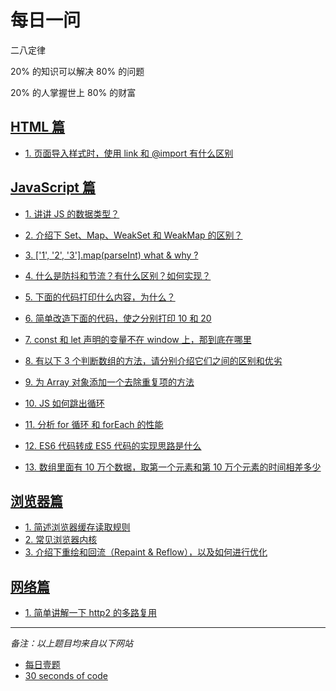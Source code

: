 <!--
 * @Author: your name
 * @Date: 2020-12-28 14:56:36
 * @LastEditTime: 2021-01-27 16:59:54
 * @LastEditors: Please set LastEditors
 * @Description: In User Settings Edit
 * @FilePath: \Github-Repositories\Interview-Questions\README.md
-->

# 每日一问

二八定律

20% 的知识可以解决 80% 的问题

20% 的人掌握世上 80% 的财富

## [HTML 篇](https://github.com/dishui1238/Interview-Questions/tree/main/HTML)

- [1. 页面导入样式时，使用 link 和 @import 有什么区别](https://github.com/dishui1238/Interview-Questions/tree/main/HTML#1-%E9%A1%B5%E9%9D%A2%E5%AF%BC%E5%85%A5%E6%A0%B7%E5%BC%8F%E6%97%B6%E4%BD%BF%E7%94%A8-link-%E5%92%8C-import-%E6%9C%89%E4%BB%80%E4%B9%88%E5%8C%BA%E5%88%AB)

## [JavaScript 篇](https://github.com/dishui1238/Interview-Questions/tree/main/JavaScript)

- [1. 讲讲 JS 的数据类型？](https://github.com/dishui1238/Interview-Questions/tree/main/JavaScript#1-%E8%AE%B2%E8%AE%B2-js-%E7%9A%84%E6%95%B0%E6%8D%AE%E7%B1%BB%E5%9E%8B)

- [2. 介绍下 Set、Map、WeakSet 和 WeakMap 的区别？](https://github.com/dishui1238/Interview-Questions/tree/main/JavaScript#2-%E4%BB%8B%E7%BB%8D%E4%B8%8B-setmapweakset-%E5%92%8C-weakmap-%E7%9A%84%E5%8C%BA%E5%88%AB)

- [3. ['1', '2', '3'].map(parseInt) what & why ?](https://github.com/dishui1238/Interview-Questions/tree/main/JavaScript#3-1-2-3mapparseint-what--why-)

- [4. 什么是防抖和节流？有什么区别？如何实现？](https://github.com/dishui1238/Interview-Questions/tree/main/JavaScript#4-%E4%BB%80%E4%B9%88%E6%98%AF%E9%98%B2%E6%8A%96%E5%92%8C%E8%8A%82%E6%B5%81%E6%9C%89%E4%BB%80%E4%B9%88%E5%8C%BA%E5%88%AB%E5%A6%82%E4%BD%95%E5%AE%9E%E7%8E%B0)

- [5. 下面的代码打印什么内容，为什么？](https://github.com/dishui1238/Interview-Questions/tree/main/JavaScript#5-%E4%B8%8B%E9%9D%A2%E7%9A%84%E4%BB%A3%E7%A0%81%E6%89%93%E5%8D%B0%E4%BB%80%E4%B9%88%E5%86%85%E5%AE%B9%E4%B8%BA%E4%BB%80%E4%B9%88)

- [6. 简单改造下面的代码，使之分别打印 10 和 20](https://github.com/dishui1238/Interview-Questions/tree/main/JavaScript#6-%E7%AE%80%E5%8D%95%E6%94%B9%E9%80%A0%E4%B8%8B%E9%9D%A2%E7%9A%84%E4%BB%A3%E7%A0%81%E4%BD%BF%E4%B9%8B%E5%88%86%E5%88%AB%E6%89%93%E5%8D%B0-10-%E5%92%8C-20)

- [7. const 和 let 声明的变量不在 window 上，那到底在哪里](https://github.com/dishui1238/Interview-Questions/tree/main/JavaScript#7-const-%E5%92%8C-let-%E5%A3%B0%E6%98%8E%E7%9A%84%E5%8F%98%E9%87%8F%E4%B8%8D%E5%9C%A8-window-%E4%B8%8A%E9%82%A3%E5%88%B0%E5%BA%95%E5%9C%A8%E5%93%AA%E9%87%8C)

- [8. 有以下 3 个判断数组的方法，请分别介绍它们之间的区别和优劣](https://github.com/dishui1238/Interview-Questions/tree/main/JavaScript#8-%E6%9C%89%E4%BB%A5%E4%B8%8B-3-%E4%B8%AA%E5%88%A4%E6%96%AD%E6%95%B0%E7%BB%84%E7%9A%84%E6%96%B9%E6%B3%95%E8%AF%B7%E5%88%86%E5%88%AB%E4%BB%8B%E7%BB%8D%E5%AE%83%E4%BB%AC%E4%B9%8B%E9%97%B4%E7%9A%84%E5%8C%BA%E5%88%AB%E5%92%8C%E4%BC%98%E5%8A%A3)

- [9. 为 Array 对象添加一个去除重复项的方法](https://github.com/dishui1238/Interview-Questions/tree/main/JavaScript#9-%E4%B8%BA-array-%E5%AF%B9%E8%B1%A1%E6%B7%BB%E5%8A%A0%E4%B8%80%E4%B8%AA%E5%8E%BB%E9%99%A4%E9%87%8D%E5%A4%8D%E9%A1%B9%E7%9A%84%E6%96%B9%E6%B3%95)

- [10. JS 如何跳出循环](https://github.com/dishui1238/Interview-Questions/tree/main/JavaScript#10-js-%E5%A6%82%E4%BD%95%E8%B7%B3%E5%87%BA%E5%BE%AA%E7%8E%AF)

- [11. 分析 for 循环 和 forEach 的性能](https://github.com/dishui1238/Interview-Questions/tree/main/JavaScript#11-%E5%88%86%E6%9E%90-for-%E5%BE%AA%E7%8E%AF-%E5%92%8C-foreach-%E7%9A%84%E6%80%A7%E8%83%BD)

- [12. ES6 代码转成 ES5 代码的实现思路是什么](https://github.com/dishui1238/Interview-Questions/tree/main/JavaScript#12-es6-%E4%BB%A3%E7%A0%81%E8%BD%AC%E6%88%90-es5-%E4%BB%A3%E7%A0%81%E7%9A%84%E5%AE%9E%E7%8E%B0%E6%80%9D%E8%B7%AF%E6%98%AF%E4%BB%80%E4%B9%88)

- [13. 数组里面有 10 万个数据，取第一个元素和第 10 万个元素的时间相差多少](https://github.com/dishui1238/Interview-Questions/tree/main/JavaScript#13-%E6%95%B0%E7%BB%84%E9%87%8C%E9%9D%A2%E6%9C%89-10-%E4%B8%87%E4%B8%AA%E6%95%B0%E6%8D%AE%E5%8F%96%E7%AC%AC%E4%B8%80%E4%B8%AA%E5%85%83%E7%B4%A0%E5%92%8C%E7%AC%AC-10-%E4%B8%87%E4%B8%AA%E5%85%83%E7%B4%A0%E7%9A%84%E6%97%B6%E9%97%B4%E7%9B%B8%E5%B7%AE%E5%A4%9A%E5%B0%91)

## [浏览器篇](https://github.com/dishui1238/Interview-Questions/tree/main/Browser)

- [1. 简述浏览器缓存读取规则](https://github.com/dishui1238/Interview-Questions/tree/main/Browser#1-简述浏览器缓存读取规则)
- [2. 常见浏览器内核](https://github.com/dishui1238/Interview-Questions/tree/main/Browser#2-常见浏览器内核)
- [3. 介绍下重绘和回流（Repaint & Reflow），以及如何进行优化](https://github.com/dishui1238/Interview-Questions/tree/main/Browser#3%E4%BB%8B%E7%BB%8D%E4%B8%8B%E9%87%8D%E7%BB%98%E5%92%8C%E5%9B%9E%E6%B5%81repaint--reflow%E4%BB%A5%E5%8F%8A%E5%A6%82%E4%BD%95%E8%BF%9B%E8%A1%8C%E4%BC%98%E5%8C%96)

## [网络篇](https://github.com/dishui1238/Interview-Questions/tree/main/HTTP)

- [1. 简单讲解一下 http2 的多路复用](https://github.com/dishui1238/Interview-Questions/tree/main/HTTP#1-%E7%AE%80%E5%8D%95%E8%AE%B2%E8%A7%A3%E4%B8%80%E4%B8%8B-http2-%E7%9A%84%E5%A4%9A%E8%B7%AF%E5%A4%8D%E7%94%A8)

---

_备注：以上题目均来自以下网站_

- [每日壹题](https://muyiy.cn/question/)
- [30 seconds of code](https://www.30secondsofcode.org/)

